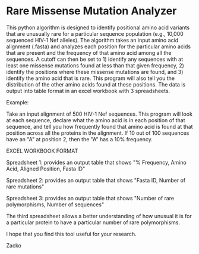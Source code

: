 # Rare Missense Mutation Analyzer

This python algorithm is designed to identify positional amino acid variants that are unusually rare for a particular sequence population (e.g., 10,000 sequenced HIV-1 Nef alleles). The algorithm takes an input amino acid alignment (.fasta) and analyzes each position for the particular amino acids that are present and the frequency of that amino acid among all the sequences. A cutoff can then be set to 1) identify any sequences with at least one missense mutations found at less than that given frequency, 2) identify the positions where these missense mutations are found, and 3) identify the amino acid that is rare. This program will also tell you the distribution of the other amino acids found at these positions. The data is output into table format in an excel workbook with 3 spreadsheets.

Example:

Take an input alignment of 500 HIV-1 Nef sequences. This program will look at each sequence, declare what the amino acid is in each position of that sequence, and tell you how frequently found that amino acid is found at that position across all the proteins in the alignment. If 10 out of 100 sequences have an "A" at position 2, then the "A" has a 10% frequency.

EXCEL WORKBOOK FORMAT

Spreadsheet 1: provides an output table that shows "% Frequency, Amino Acid, Aligned Position, Fasta ID"

Spreadsheet 2: provides an output table that shows "Fasta ID, Number of rare mutations"

Spreadsheet 3: provides an output table that shows "Number of rare polymorphisms, Number of sequences"

The third spreadsheet allows a better understanding of how unusual it is for a particular protein to have a particular number of rare polymorphisms.

I hope that you find this tool useful for your research.

Zacko
